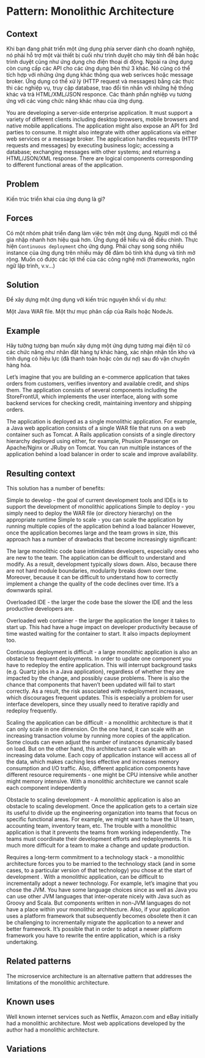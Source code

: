 # Pattern: Monolithic Architecture

## Context
Khi bạn đang phát triển một ứng dụng phía server dành cho doanh nghiệp, nó phải hỗ trợ một vài thiết bị cuối như trình duyệt cho máy tính để bàn hoặc trình duyệt cũng như ứng dụng cho điện thoại di động. Ngoài ra ứng dụng còn cung cấp các API cho các ứng dụng bên thứ 3 khác. Nó cũng có thể tích hợp với những ứng dụng khác thông qua web serivces hoặc message broker. Ứng dụng có thể xử lý (HTTP request và messages) bằng các thực thi các nghiệp vụ, truy cập database, trao đổi tin nhắn với những hệ thống khác và trả HTML/XML/JSON responce. Các thành phần nghiệp vụ tương ứng với các vùng chức năng khác nhau của ứng dụng.

You are developing a server-side enterprise application. It must support a variety of different clients including desktop browsers, mobile browsers and native mobile applications. The application might also expose an API for 3rd parties to consume. It might also integrate with other applications via either web services or a message broker. The application handles requests (HTTP requests and messages) by executing business logic; accessing a database; exchanging messages with other systems; and returning a HTML/JSON/XML response. There are logical components corresponding to different functional areas of the application.

## Problem
Kiến trúc triển khai của ứng dụng là gì?

## Forces 

Có một nhóm phát triển đang làm việc trên một ứng dụng.
Người mới có thể gia nhập nhanh hơn hiệu quả hơn.
Ứng dụng dễ hiểu và dễ điều chỉnh.
Thực hiện `Continuous deployment` cho ứng dụng.
Phải chạy song song nhiều instance của ứng dụng trên nhiều máy để đảm bỏ tính khả dụng và tính mở rộng.
Muốn có được các lợi thế của các công nghệ mới (frameworks, ngôn ngữ lập trình, v.v...)

## Solution
Để xây dựng một ứng dụng với kiến trúc nguyên khối ví dụ như:

Một Java WAR file.
Một thư mục phân cấp của Rails hoặc NodeJs.

## Example
Hãy tưởng tượng bạn muốn xây dựng một ứng dựng tương mại điện tử có các chức năng như nhân đặt hàng tự khác hàng, xác nhận nhận tồn kho và tính dụng có hiệu lực (đã thanh toán hoặc còn dư nợ) sau đó vận chuyển hàng hóa.

Let’s imagine that you are building an e-commerce application that takes orders from customers, verifies inventory and available credit, and ships them. The application consists of several components including the StoreFrontUI, which implements the user interface, along with some backend services for checking credit, maintaining inventory and shipping orders.

The application is deployed as a single monolithic application. For example, a Java web application consists of a single WAR file that runs on a web container such as Tomcat. A Rails application consists of a single directory hierarchy deployed using either, for example, Phusion Passenger on Apache/Nginx or JRuby on Tomcat. You can run multiple instances of the application behind a load balancer in order to scale and improve availability.



## Resulting context
This solution has a number of benefits:

Simple to develop - the goal of current development tools and IDEs is to support the development of monolithic applications
Simple to deploy - you simply need to deploy the WAR file (or directory hierarchy) on the appropriate runtime
Simple to scale - you can scale the application by running multiple copies of the application behind a load balancer
However, once the application becomes large and the team grows in size, this approach has a number of drawbacks that become increasingly significant:

The large monolithic code base intimidates developers, especially ones who are new to the team. The application can be difficult to understand and modify. As a result, development typically slows down. Also, because there are not hard module boundaries, modularity breaks down over time. Moreover, because it can be difficult to understand how to correctly implement a change the quality of the code declines over time. It’s a downwards spiral.

Overloaded IDE - the larger the code base the slower the IDE and the less productive developers are.

Overloaded web container - the larger the application the longer it takes to start up. This had have a huge impact on developer productivity because of time wasted waiting for the container to start. It also impacts deployment too.

Continuous deployment is difficult - a large monolithic application is also an obstacle to frequent deployments. In order to update one component you have to redeploy the entire application. This will interrupt background tasks (e.g. Quartz jobs in a Java application), regardless of whether they are impacted by the change, and possibly cause problems. There is also the chance that components that haven’t been updated will fail to start correctly. As a result, the risk associated with redeployment increases, which discourages frequent updates. This is especially a problem for user interface developers, since they usually need to iterative rapidly and redeploy frequently.

Scaling the application can be difficult - a monolithic architecture is that it can only scale in one dimension. On the one hand, it can scale with an increasing transaction volume by running more copies of the application. Some clouds can even adjust the number of instances dynamically based on load. But on the other hand, this architecture can’t scale with an increasing data volume. Each copy of application instance will access all of the data, which makes caching less effective and increases memory consumption and I/O traffic. Also, different application components have different resource requirements - one might be CPU intensive while another might memory intensive. With a monolithic architecture we cannot scale each component independently

Obstacle to scaling development - A monolithic application is also an obstacle to scaling development. Once the application gets to a certain size its useful to divide up the engineering organization into teams that focus on specific functional areas. For example, we might want to have the UI team, accounting team, inventory team, etc. The trouble with a monolithic application is that it prevents the teams from working independently. The teams must coordinate their development efforts and redeployments. It is much more difficult for a team to make a change and update production.

Requires a long-term commitment to a technology stack - a monolithic architecture forces you to be married to the technology stack (and in some cases, to a particular version of that technology) you chose at the start of development . With a monolithic application, can be difficult to incrementally adopt a newer technology. For example, let’s imagine that you chose the JVM. You have some language choices since as well as Java you can use other JVM languages that inter-operate nicely with Java such as Groovy and Scala. But components written in non-JVM languages do not have a place within your monolithic architecture. Also, if your application uses a platform framework that subsequently becomes obsolete then it can be challenging to incrementally migrate the application to a newer and better framework. It’s possible that in order to adopt a newer platform framework you have to rewrite the entire application, which is a risky undertaking.

## Related patterns
The microservice architecture is an alternative pattern that addresses the limitations of the monolithic architecture.

## Known uses
Well known internet services such as Netflix, Amazon.com and eBay initially had a monolithic architecture. Most web applications developed by the author had a monolithic architecture.

## Variations